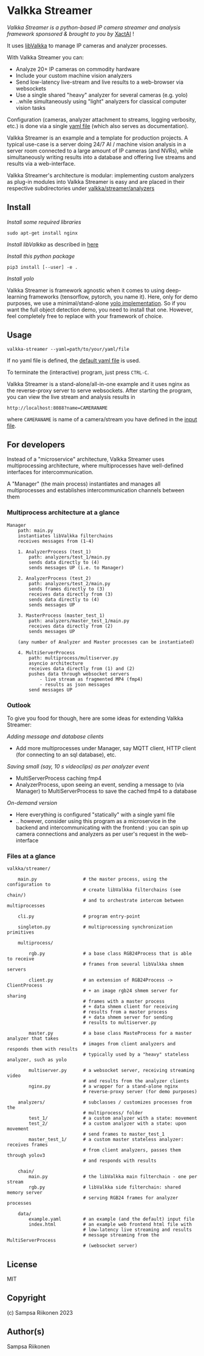 # Valkka Streamer

*Valkka Streamer is a python-based IP camera streamer and analysis framework sponsored & brought to you by* [XactAI](http://www.xactai.com/) !

It uses [libValkka](https://elsampsa.github.io/valkka-examples/_build/html/index.html) to manage IP cameras and analyzer processes.

With Valkka Streamer you can:

- Analyze 20+ IP cameras on commodity hardware
- Include your custom machine vision analyzers
- Send low-latency live-stream and live results to a web-browser via websockets
- Use a single shared "heavy" analyzer for several cameras (e.g. yolo)
- ..while simultaneously using "light" analyzers for classical computer vision tasks

Configuration (cameras, analyzer attachment to streams, logging verbosity, etc.) is done via a single [yaml file](valkka/streamer/data/example.yaml)
(which also serves as documentation).

Valkka Streamer is an example and a template for production projects.  A typical use-case is a server doing 24/7 AI / machine vision analysis in a server room connected to a large amount of IP cameras (and NVRs), while simultaneously writing results into a database and offering live streams and results via a web-interface.

Valkka Streamer's architecture is modular: implementing custom analyzers as plug-in modules into Valkka Streamer is easy and are placed in their respective subdirectories under [valkka/streamer/analyzers](valkka/streamer/analyzers)


## Install

*Install some required libraries*
```
sudo apt-get install nginx
```

*Install libValkka* as described in [here](https://elsampsa.github.io/valkka-examples/_build/html/requirements.html)

*Install this python package*
```
pip3 install [--user] -e .
```

*Install yolo*

Valkka Streamer is framework agnostic when it comes to using deep-learning frameworks (tensorflow, pytorch, you name it).  Here, only for demo purposes, we use
a minimal/stand-alone [yolo implementation](https://github.com/elsampsa/darknet-python).  So if you want the full object detection demo, you need to install that one.  However, feel completely free to replace with your framework of choice.

## Usage

```
valkka-streamer --yaml=path/to/your/yaml/file
```

If no yaml file is defined, the [default yaml file](valkka/streamer/data/example.yaml) is used.

To terminate the (interactive) program, just press ``CTRL-C``.

Valkka Streamer is a stand-alone/all-in-one example and it uses nginx
as the reverse-proxy server to serve websockets.  After starting the program, you can view the live stream and analysis results in
```
http://localhost:8088?name=CAMERANAME
```
where ``CAMERANAME`` is name of a camera/stream you have defined in the  [input file](valkka/streamer/data/example.yaml).


## For developers

Instead of a "microservice" architecture, Valkka Streamer uses multiprocessing architecture, where
multiprocesses have well-defined interfaces for intercommunication.

A "Manager" (the main process) instantiates and manages all multiprocesses and establishes intercommunication
channels between them

### Multiprocess architecture at a glance
```
Manager
    path: main.py
    instantiates libValkka filterchains
    receives messages from (1-4)

    1. AnalyzerProcess (test_1)
        path: analyzers/test_1/main.py
        sends data directly to (4)
        sends messages UP (i.e. to Manager)

    2. AnalyzerProcess (test_2)
        path: analyzers/test_2/main.py
        sends frames directly to (3)
        receives data directly from (3)
        sends data directly to (4)
        sends messages UP

    3. MasterProcess (master_test_1)
        path: analyzers/master_test_1/main.py
        receives data directly from (2)
        sends messages UP

    (any number of Analyzer and Master processes can be instantiated)

    4. MultiServerProcess
        path: multiprocess/multiserver.py
        asyncio architecture
        receives data directly from (1) and (2)
        pushes data through websocket servers
            - live stream as fragmented MP4 (fmp4)
            - results as json messages
        send messages UP
```

### Outlook

To give you food for though, here are some ideas for extending Valkka Streamer:

*Adding message and database clients*

- Add more multiprocesses under Manager, say MQTT client, HTTP client (for connecting to an sql database), etc.

*Saving small (say, 10 s videoclips) as per analyzer event*

- MultiServerProcess caching fmp4
- AnalyzerProcess, upon seeing an event, sending a message to (via Manager) to MultiServerProcess to save the cached fmp4 to a database

*On-demand version*

- Here everything is configured "statically" with a single yaml file
- .. however, consider using this program as a microservice in the backend and intercommunicating with the frontend : you can spin up camera connections and analyzers as per user's request in the web-interface


### Files at a glance
```
valkka/streamer/

    main.py                 # the master process, using the configuration to
                            # create libValkka filterchains (see chain/)
                            # and to orchestrate intercom between multiprocesses

    cli.py                  # program entry-point

    singleton.py            # multiprocessing synchronization primitives

    multiprocess/
        
        rgb.py              # a base class RGB24Process that is able to receive
                            # frames from several libValkka shmem servers

        client.py           # an extension of RGB24Process -> ClientProcess
                            # + an image rgb24 shmem server for sharing
                            # frames with a master process
                            # + data shmem client for receiving
                            # results from a master process
                            # + data shmem server for sending
                            # results to multiserver.py

        master.py           # a base class MasteProcess for a master analyzer that takes
                            # images from client analyzers and responds them with results
                            # typically used by a "heavy" stateless analyzer, such as yolo

        multiserver.py      # a websocket server, receiving streaming video
                            # and results from the analyzer clients
        nginx.py            # a wrapper for a stand-alone nginx 
                            # reverse-proxy server (for demo purposes)

    analyzers/              # subclasses / customizes processes from the 
                            # multiprocess/ folder
        test_1/             # a custom analyzer with a state: movement
        test_2/             # a custom analyzer with a state: upon movement
                            # send frames to master_test_1
        master_test_1/      # a custom master stateless analyzer: receives frames
                            # from client analyzers, passes them through yolov3
                            # and responds with results

    chain/
        main.py             # the libValkka main filterchain - one per stream
        rgb.py              # libValkka side filterchain: shared memory server
                            # serving RGB24 frames for analyzer processes

    data/
        example.yaml        # an example (and the default) input file
        index.html          # an example web frontend html file with
                            # low-latency live streaming and results
                            # message streaming from the MultiServerProcess
                            # (websocket server)
```

## License

MIT

## Copyright

(c) Sampsa Riikonen 2023

## Author(s)

Sampsa Riikonen






